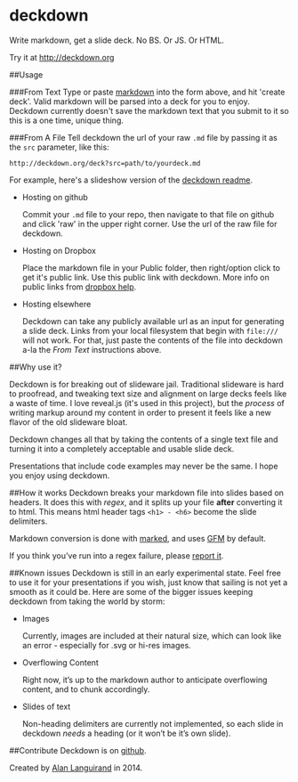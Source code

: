 deckdown
========

Write markdown, get a slide deck. No BS. Or JS. Or HTML.

Try it at http://deckdown.org

##Usage

###From Text
Type or paste [markdown](http://daringfireball.net/projects/markdown/syntax) into the form above, and hit 'create deck'. Valid markdown will be parsed into a deck for you to enjoy. Deckdown currently doesn't save the markdown text that you submit to it so this is a one time, unique thing.

###From A File
Tell deckdown the url of your raw `.md` file by passing it as the `src` parameter, like this:

```
http://deckdown.org/deck?src=path/to/yourdeck.md
```
For example, here's a slideshow version of the [deckdown readme](http://deckdown.org/deck?src=https://raw.githubusercontent.com/alanguir/deckdown/master/README.md#/).

  * Hosting on github 
  
    Commit your `.md` file to your repo, then navigate to that file on github and click 'raw' in the upper right corner. Use the url of the raw file for deckdown.
  * Hosting on Dropbox
    
    Place the markdown file in your Public folder, then right/option click to get it's public link. Use this public link with deckdown. More info on public links from [dropbox help](https://www.dropbox.com/help/16).
  * Hosting elsewhere
  
    Deckdown can take any publicly available url as an input for generating a slide deck. Links from your local filesystem that begin with `file:///` will not work. For that, just paste the contents of the file into deckdown a-la the *From Text* instructions above. 

##Why use it?

Deckdown is for breaking out of slideware jail. Traditional slideware is hard to proofread, and tweaking text size and alignment on large decks feels like a waste of time. I love reveal.js (it's used in this project), but the *process* of writing markup around my content in order to present it feels like a new flavor of the old slideware bloat. 

Deckdown changes all that by taking the contents of a single text file and turning it into a completely acceptable and usable slide deck. 

Presentations that include code examples may never be the same. I hope you enjoy using deckdown.

##How it works
Deckdown breaks your markdown file into slides based on headers. It does this with *regex*, and it splits up your file **after** converting it to html. This means html header tags `<h1> - <h6>` become the slide delimiters. 

Markdown conversion is done with [marked](https://github.com/chjj/marked), and uses [GFM](https://help.github.com/articles/github-flavored-markdown) by default. 

If you think you’ve run into a regex failure, please [report it](https://github.com/alanguir/deckdown/issues). 

##Known issues
Deckdown is still in an early experimental state. Feel free to use it for your presentations if you wish, just know that sailing is not yet a smooth as it could be. Here are some of the bigger issues keeping deckdown from taking the world by storm:

  * Images
  
    Currently, images are included at their natural size, which can look like an error - especially for .svg or hi-res images. 
  * Overflowing Content
  
    Right now, it’s up to the markdown author to anticipate overflowing content, and to chunk accordingly. 
  * Slides of text
  
    Non-heading delimiters are currently not implemented, so each slide in deckdown *needs* a heading (or it won’t be it’s own slide).

##Contribute
Deckdown is on [github](http://github.com/alanguir/deckdown).

Created by [Alan Languirand](http://github.com/alanguir/) in 2014.